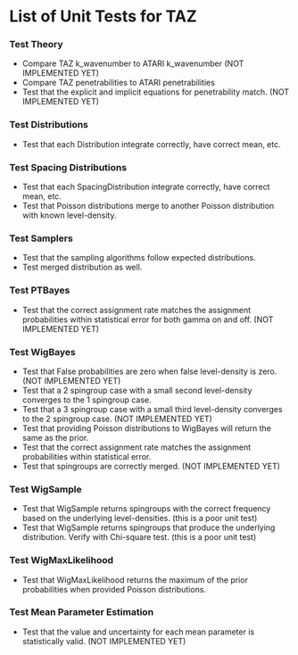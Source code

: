 # List of Unit Tests for TAZ

### Test Theory
- Compare TAZ k_wavenumber to ATARI k_wavenumber (NOT IMPLEMENTED YET)
- Compare TAZ penetrabilities to ATARI penetrabilities
- Test that the explicit and implicit equations for penetrability match. (NOT IMPLEMENTED YET)

### Test Distributions
- Test that each Distribution integrate correctly, have correct mean, etc.

### Test Spacing Distributions
- Test that each SpacingDistribution integrate correctly, have correct mean, etc.
- Test that Poisson distributions merge to another Poisson distribution with known level-density.

### Test Samplers
- Test that the sampling algorithms follow expected distributions.
- Test merged distribution as well.

### Test PTBayes
- Test that the correct assignment rate matches the assignment probabilities within statistical error for both gamma on and off. (NOT IMPLEMENTED YET)

### Test WigBayes
- Test that False probabilities are zero when false level-density is zero. (NOT IMPLEMENTED YET)
- Test that a 2 spingroup case with a small second level-density converges to the 1 spingroup case.
- Test that a 3 spingroup case with a small third level-density converges to the 2 spingroup case. (NOT IMPLEMENTED YET)
- Test that providing Poisson distributions to WigBayes will return the same as the prior.
- Test that the correct assignment rate matches the assignment probabilities within statistical error.
- Test that spingroups are correctly merged. (NOT IMPLEMENTED YET)

### Test WigSample
- Test that WigSample returns spingroups with the correct frequency based on the underlying level-densities. (this is a poor unit test)
- Test that WigSample returns spingroups that produce the underlying distribution. Verify with Chi-square test. (this is a poor unit test)

### Test WigMaxLikelihood
- Test that WigMaxLikelihood returns the maximum of the prior probabilities when provided Poisson distributions.

### Test Mean Parameter Estimation
- Test that the value and uncertainty for each mean parameter is statistically valid. (NOT IMPLEMENTED YET)